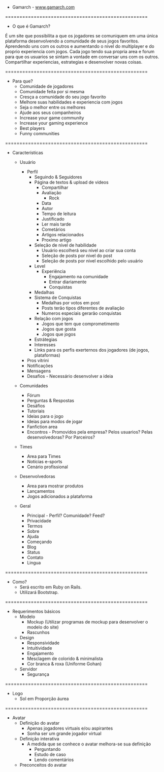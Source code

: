 - Gamarch - www.gamarch.com

==================================================

- O que é Gamarch?

É um site que possibilita a que os jogadores se comuniquem em uma única plataforma
desenvolvendo a comunidade de seus jogos favoritos. Aprendendo uns com os outros e aumentando o nivel
do multiplayer e do proprio experiencia com jogos. Cada jogo tendo sua propria area e forum para que os usuarios
se sintam a vontade em conversar uns com os outros. Compartilhar experiencias, estrategias e desenvolver novas coisas.

==================================================

- Para que?
  - Comunidade de jogadores
  - Comunidade feita por si mesma
  - Cresça a comunidade do seu jogo favorito
  - Melhore suas habilidades e experiencia com jogos
  - Seja o melhor entre os melhores
  - Ajude aos seus companheiros
  - Increase your game community                        
  - Increase your gaming experience
  - Best players
  - Funny communities

==================================================

- Características

  - Usuário
    - Perfil
      - Seguindo & Seguidores
      - Página de textos & upload de videos
        - Compartilhar
        - Avaliação
          - Rock
        - Data
        - Autor
        - Tempo de leitura
        - Justificado
        - Ler mais tarde
        - Cometários
        - Artigos relacionados
        - Proximo artigo
      - Seleção de nível de habilidade
        - Usuário escolherá seu nível ao criar sua conta
        - Seleção de posts por nivel do post
        - Seleção de posts por nivel escolhido pelo usuário
      - Level
        - Experiência
          - Engajamento na comunidade
          - Entrar diariamente
          - Conquistas
      - Medalhas
      - Sistema de Conquistas
        - Medalhas por votos em post
        - Posts terão tipos diferentes de avaliação
        - Numeros especiais gerarão conquistas
      - Relação com jogos
        - Jogos que tem que comprometimento
        - Jogos que gosta
        - Jogos que jogos
      - Estrátegias
      - Interesses
      - Links para os perfis exerternos dos jogadores (de jogos, plataformas)
    - Pros vitrini
    - Notificações
    - Mensagens
    - Desafios - Necessário desenvolver a ideia

  - Comunidades
    - Fórum
    - Perguntas & Respostas
    - Desáfios
    - Tutoriais
    - Ideias para o jogo
    - Ideias para modos de jogar
    - Fanfiction area
    - Encontros - Promovidos pela empresa? Pelos usuarios? Pelas desenvolvedoras? Por Parceiros?

  - Times
    - Area para Times
    - Notícias e-sports
    - Cenário profissional

  - Desenvolvedoras
    - Area para mostrar produtos
    - Lançamentos
    - Jogos adicionados a plataforma

  - Geral
    - Principal - Perfil? Comunidade? Feed?
    - Privacidade
    - Termos
    - Sobre
    - Ajuda
    - Começando
    - Blog
    - Status
    - Contato
    - Lingua

==================================================

- Como?
  - Será escrito em Ruby on Rails.
  - Utilizará Bootstrap.

==================================================

- Requerimentos básicos
  - Modelo
    - Mockup (Utilizar programas de mockup para desenvolver o modelo do site)
    - Rascunhos
  - Design
    - Responsividade
    - Intuitividade
    - Engajamento
    - Mesclagem de colorido & minimalista
    - Cor branca & roxa (Uniforme Gohan)
  - Servidor
    - Segurança

==================================================

- Logo
  - Sol em Proporção áurea

==================================================

- Avatar
  - Definição do avatar
    - Apenas jogadores virtuais e/ou aspirantes
    - Sonha ser um grande jogador virtual
  - Definição interativa
    - A medida que se conhece o avatar melhora-se sua definição
      - Perguntando
      - Estudo de caso
      - Lendo comentários
  - Preconceitos do avatar

